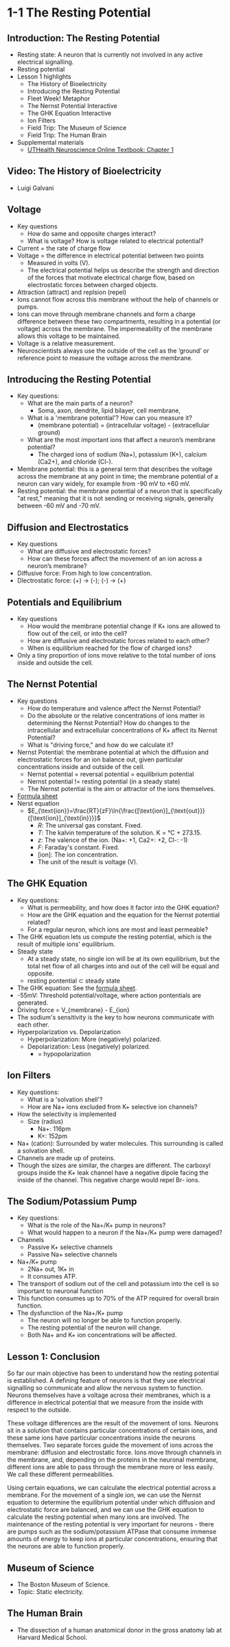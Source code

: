 # 1-1 The Resting Potential

## Introduction: The Resting Potential

- Resting state: A neuron that is currently not involved in any active electrical signalling.
- Resting potential
- Lesson 1 highlights
  - The History of Bioelectricity
  - Introducing the Resting Potential
  - Fleet Week! Metaphor
  - The Nernst Potential Interactive
  - The GHK Equation Interactive
  - Ion Filters
  - Field Trip: The Museum of Science
  - Field Trip: The Human Brain
- Supplemental materials
  - [UTHealth Neuroscience Online Textbook: Chapter 1](https://nba.uth.tmc.edu/neuroscience/s1/chapter01.html)

## Video: The History of Bioelectricity

- Luigi Galvani

## Voltage

- Key questions
  - How do same and opposite charges interact?
  - What is voltage? How is voltage related to electrical potential?
- Current = the rate of charge flow
- Voltage = the difference in electrical potential between two points
  - Measured in volts (V).
  - The electrical potential helps us describe the strength and direction of the forces that motivate electrical charge flow, based on electrostatic forces between charged objects.
- Attraction (attract) and replsion (repel)
- Ions cannot flow across this membrane without the help of channels or pumps.
- Ions can move through membrane channels and form a charge difference between these two compartments, resulting in a potential (or voltage) across the membrane. The impermeability of the membrane allows this voltage to be maintained.
- Voltage is a relative measurement.
- Neuroscientists always use the outside of the cell as the ‘ground’ or reference point to measure the voltage across the membrane.

## Introducing the Resting Potential

- Key questions:
  - What are the main parts of a neuron?
    - Soma, axon, dendrite, lipid bilayer, cell membrane, 
  - What is a 'membrane potential'? How can you measure it?
    - (membrane potential) = (intracellular voltage) - (extracellular ground)
  - What are the most important ions that affect a neuron’s membrane potential?
    - The charged ions of sodium (Na+), potassium (K+), calcium (Ca2+), and chloride (Cl-). 
- Membrane potential: this is a general term that describes the voltage across the membrane at any point in time; the membrane potential of a neuron can vary widely, for example from -90 mV to +60 mV.
- Resting potential: the membrane potential of a neuron that is specifically "at rest," meaning that it is not sending or receiving signals, generally between -60 mV and -70 mV.

## Diffusion and Electrostatics

- Key questions
  - What are diffusive and electrostatic forces?
  - How can these forces affect the movement of an ion across a neuron’s membrane?
- Diffusive force: From high to low concentration. 
- Dlectrostatic force: (+) -> (-); (-) -> (+)

## Potentials and Equilibrium

- Key questions
  - How would the membrane potential change if K+ ions are allowed to flow out of the cell, or into the cell?
  - How are diffusive and electrostatic forces related to each other?
  - When is equilibrium reached for the flow of charged ions?
- Only a tiny proportion of ions move relative to the total number of ions inside and outside the cell.

## The Nernst Potential

- Key questions
  - How do temperature and valence affect the Nernst Potential?
  - Do the absolute or the relative concentrations of ions matter in determining the Nernst Potential? How do changes to the intracellular and extracellular concentrations of K+ affect its Nernst Potential?
  - What is "driving force," and how do we calculate it?
- Nernst Potential: the membrane potential at which the diffusion and electrostatic forces for an ion balance out, given particular concentrations inside and outside of the cell.
  - Nernst potential = reversal potential = equilibrium potential
  - Nernst potential != resting potential (in a steady state)
  - The Nernst potential is the aim or attractor of the ions themselves.
- [Formula sheet](https://courses.edx.org/assets/courseware/v1/f2608d87124ed611d0e711451bbd8240/asset-v1:HarvardX+MCB80.1x+2T2023+type@asset+block/Formula_sheet.pdf)
- Nerst equation
  - $`E_{\text{ion}}=\frac{RT}{zF}\ln{\frac{[\text{ion}]_{\text{out}}}{[\text{ion}]_{\text{in}}}}`$
    - $R$: The universal gas constant. Fixed.
    - $T$: The kalvin temperature of the solution. K = °C + 273.15.
    - $z$: The valence of the ion. (Na+: +1, Ca2+: +2, Cl-: -1)
    - $F$: Faraday's constant. Fixed.
    - $[\text{ion}]$: The ion concentration.
    - The unit of the result is voltage (V).

## The GHK Equation

- Key questions:
  - What is permeability, and how does it factor into the GHK equation?
  - How are the GHK equation and the equation for the Nernst potential related?
  - For a regular neuron, which ions are most and least permeable?
- The GHK equation lets us compute the resting potential, which is the result of multiple ions' equilibrium.
- Steady state
  - At a steady state, no single ion will be at its own equilibrium, but the total net flow of all charges into and out of the cell will be equal and opposite.
  - resting pontential $\subset$ steady state
- The GHK equation: See the [formula sheet](https://courses.edx.org/assets/courseware/v1/f2608d87124ed611d0e711451bbd8240/asset-v1:HarvardX+MCB80.1x+2T2023+type@asset+block/Formula_sheet.pdf).
- -55mV: Threshold potential/voltage, where action pontentials are generated.
- Driving force = V_{membrane} - E_{ion}
- The sodium's sensitivity is the key to how neurons communicate with each other.
- Hyperpolarization vs. Depolarization
  - Hyperpolarization: More (negatively) polarized.
  - Depolarization: Less (negatively) polarized.
    - = hypopolarization

## Ion Filters

- Key questions:
  - What is a 'solvation shell'?
  - How are Na+ ions excluded from K+ selective ion channels?
- How the selectivity is implemented
  - Size (radius)
    - Na+: 116pm
    - K+: 152pm
- Na+ (cation): Surrounded by water molecules. This surrounding is called a solvation shell.
- Channels are made up of proteins.
- Though the sizes are similar, the charges are different. The carboxyl groups inside the K+ leak channel have a negative dipole facing the inside of the channel. This negative charge would repel Br- ions.

## The Sodium/Potassium Pump

- Key questions:
  - What is the role of the Na+/K+ pump in neurons?
  - What would happen to a neuron if the Na+/K+ pump were damaged?
- Channels
  - Passive K+ selective channels
  - Passive Na+ selective channels
- Na+/K+ pump
  - 2Na+ out, 1K+ in
  - It consumes ATP.
- The transport of sodium out of the cell and potassium into the cell is so important to neuronal function
- This function consumes up to 70% of the ATP required for overall brain function.
- The dysfunction of the Na+/K+ pump
  - The neuron will no longer be able to function properly.
  - The resting potential of the neuron will change.
  - Both Na+ and K+ ion concentrations will be affected.

## Lesson 1: Conclusion

So far our main objective has been to understand how the resting potential is established. A defining feature of neurons is that they use electrical signalling so communicate and allow the nervous system to function. Neurons themselves have a voltage across their membranes, which is a difference in electrical potential that we measure from the inside with respect to the outside.

These voltage differences are the result of the movement of ions. Neurons sit in a solution that contains particular concentrations of certain ions, and these same ions have particular concentrations inside the neurons themselves. Two separate forces guide the movement of ions across the membrane: diffusion and electrostatic force. Ions move through channels in the membrane, and, depending on the proteins in the neuronal membrane, different ions are able to pass through the membrane more or less easily. We call these different permeabilities.

Using certain equations, we can calculate the electrical potential across a membrane. For the movement of a single ion, we can use the Nernst equation to determine the equilibrium potential under which diffusion and electrostatic force are balanced, and we can use the GHK equation to calculate the resting potential when many ions are involved. The maintenance of the resting potential is very important for neurons - there are pumps such as the sodium/potassium ATPase that consume immense amounts of energy to keep ions at particular concentrations, ensuring that the neurons are able to function properly.

## Museum of Science

- The Boston Museum of Science.
- Topic: Static electricity.

## The Human Brain

-  The dissection of a human anatomical donor in the gross anatomy lab at Harvard Medical School.
